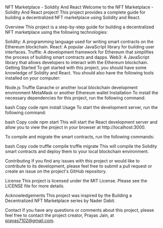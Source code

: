 NFT Marketplace - Solidity And React
Welcome to the NFT Marketplace - Solidity And React project! This project provides a complete guide for building a decentralized NFT marketplace using Solidity and React.

Overview
This project is a step-by-step guide for building a decentralized NFT marketplace using the following technologies:

Solidity: A programming language used for writing smart contracts on the Ethereum blockchain.
React: A popular JavaScript library for building user interfaces.
Truffle: A development framework for Ethereum that simplifies the process of building smart contracts and dapps.
Web3: A JavaScript library that allows developers to interact with the Ethereum blockchain.
Getting Started
To get started with this project, you should have some knowledge of Solidity and React. You should also have the following tools installed on your computer:

Node.js
Truffle
Ganache or another local blockchain development environment
MetaMask or another Ethereum wallet
Installation
To install the necessary dependencies for this project, run the following command:

bash
Copy code
npm install
Usage
To start the development server, run the following command:

bash
Copy code
npm start
This will start the React development server and allow you to view the project in your browser at http://localhost:3000.

To compile and migrate the smart contracts, run the following commands:

bash
Copy code
truffle compile
truffle migrate
This will compile the Solidity smart contracts and deploy them to your local blockchain environment.

Contributing
If you find any issues with this project or would like to contribute to its development, please feel free to submit a pull request or create an issue on the project's GitHub repository.

License
This project is licensed under the MIT License. Please see the LICENSE file for more details.

Acknowledgements
This project was inspired by the Building a Decentralized NFT Marketplace series by Nader Dabit.

Contact
If you have any questions or comments about this project, please feel free to contact the project creator, Prayas Jain, at prayas7102@gmail.com.
